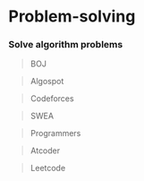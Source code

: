 # Problem-solving

### Solve algorithm problems

> BOJ

> Algospot

> Codeforces

> SWEA

> Programmers

> Atcoder

> Leetcode
